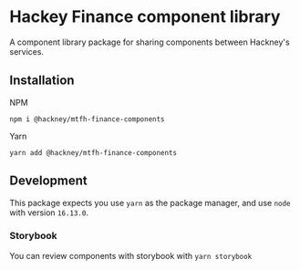 # Hackey Finance component library

A component library package for sharing components between Hackney's services.

## Installation

NPM

```
npm i @hackney/mtfh-finance-components
```

Yarn

```
yarn add @hackney/mtfh-finance-components
```

## Development

This package expects you use `yarn` as the package manager, and use `node` with version `16.13.0`.

### Storybook

You can review components with storybook with `yarn storybook`
